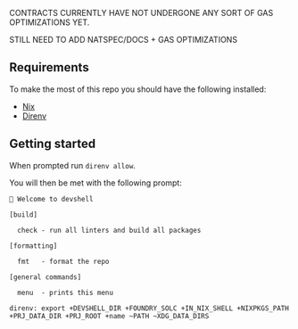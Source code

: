 CONTRACTS CURRENTLY HAVE NOT UNDERGONE ANY SORT OF GAS OPTIMIZATIONS YET.

STILL NEED TO ADD NATSPEC/DOCS + GAS OPTIMIZATIONS

## Requirements

To make the most of this repo you should have the following installed:

- [Nix](https://nixos.org/)
- [Direnv](https://direnv.net/)

## Getting started

When prompted run `direnv allow`.

You will then be met with the following prompt:

```terminal
🔨 Welcome to devshell

[build]

  check - run all linters and build all packages

[formatting]

  fmt   - format the repo

[general commands]

  menu  - prints this menu

direnv: export +DEVSHELL_DIR +FOUNDRY_SOLC +IN_NIX_SHELL +NIXPKGS_PATH +PRJ_DATA_DIR +PRJ_ROOT +name ~PATH ~XDG_DATA_DIRS
```
